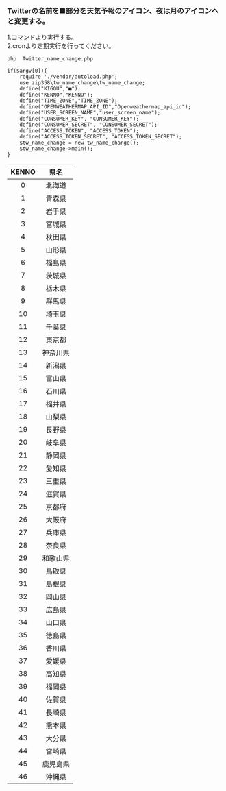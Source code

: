 ### Twitterの名前を■部分を天気予報のアイコン、夜は月のアイコンへと変更する。

1.コマンドより実行する。  
2.cronより定期実行を行ってください。  
  
```
php  Twitter_name_change.php

```
  
```php:Twitter_name_change.php
if($argv[0]){
	require './vendor/autoload.php';
	use zip358\tw_name_change\tw_name_change;
	define("KIGOU","■");
	define("KENNO","KENNO");
	define("TIME_ZONE","TIME_ZONE");
	define("OPENWEATHERMAP_API_ID","Openweathermap_api_id");
	define("USER_SCREEN_NAME","user_screen_name");
	define("CONSUMER_KEY", "CONSUMER_KEY");
	define("CONSUMER_SECRET", "CONSUMER_SECRET");
	define("ACCESS_TOKEN", "ACCESS_TOKEN");
	define("ACCESS_TOKEN_SECRET", "ACCESS_TOKEN_SECRET");
	$tw_name_change = new tw_name_change();
	$tw_name_change->main();
}
```

|KENNO|県名|
|:------------:|:------------:|
|0| 北海道|
|1| 青森県|
|2| 岩手県|
|3| 宮城県|
|4| 秋田県|
|5| 山形県|
|6| 福島県|
|7| 茨城県|
|8| 栃木県|
|9| 群馬県|
|10| 埼玉県|
|11| 千葉県|
|12| 東京都|
|13| 神奈川県|
|14| 新潟県|
|15| 富山県|
|16| 石川県|
|17| 福井県|
|18| 山梨県|
|19| 長野県|
|20| 岐阜県|
|21| 静岡県|
|22| 愛知県|
|23| 三重県|
|24| 滋賀県|
|25| 京都府|
|26| 大阪府|
|27| 兵庫県|
|28| 奈良県|
|29| 和歌山県|
|30| 鳥取県|
|31| 島根県|
|32| 岡山県|
|33| 広島県|
|34| 山口県|
|35| 徳島県|
|36| 香川県|
|37| 愛媛県|
|38| 高知県|
|39| 福岡県|
|40| 佐賀県|
|41| 長崎県|
|42| 熊本県|
|43| 大分県|
|44| 宮崎県|
|45| 鹿児島県|
|46| 沖縄県|